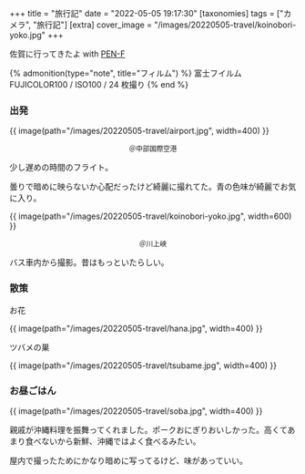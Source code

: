 +++
title = "旅行記"
date = "2022-05-05 19:17:30"
[taxonomies]
tags = ["カメラ", "旅行記"]
[extra]
cover_image = "/images/20220505-travel/koinobori-yoko.jpg"
+++

佐賀に行ってきたよ with [PEN-F](/my-new-gear-pen-f/)

<!-- more -->

{% admonition(type="note", title="フィルム") %}
富士フイルム FUJICOLOR100 / ISO100 / 24 枚撮り
{% end %}

### 出発

{{ image(path="/images/20220505-travel/airport.jpg", width=400) }}

<div style="text-align:center; font-size:12px">＠中部国際空港</div>

少し遅めの時間のフライト。

曇りで暗めに映らないか心配だったけど綺麗に撮れてた。青の色味が綺麗でお気に入り。

{{ image(path="/images/20220505-travel/koinobori-yoko.jpg", width=600) }}

<div style="text-align:center; font-size:12px">＠川上峡</div>

バス車内から撮影。昔はもっといたらしい。

### 散策

お花

{{ image(path="/images/20220505-travel/hana.jpg", width=400) }}

ツバメの巣

{{ image(path="/images/20220505-travel/tsubame.jpg", width=400) }}

### お昼ごはん

{{ image(path="/images/20220505-travel/soba.jpg", width=400) }}

親戚が沖縄料理を振舞ってくれました。ポークおにぎりおいしかった。高くてあまり食べないから新鮮、沖縄ではよく食べるみたい。

屋内で撮ったためにかなり暗めに写ってるけど、味があっていい。
